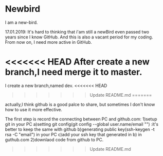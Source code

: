 # Newbird
I am a new-bird.

17.01.2019:
It's hard to thinking that i'am still a newBird even passed two years since I know GitHub.
And this is also a vacant period for my coding.
From now on, I need more active in GitHub.

<<<<<<< HEAD
After create a new branch,I need merge it to master.
=======
I create a new branch,named dev.
<<<<<<< HEAD
>>>>>>> Update README.md
=======

actually,I think github is a good palce to share, but sometimes I don't know how to use it more effective.

The first step is record the connecting between PC and github.com:
1)setup git in your PC 
    a)setting git config(git config --global user.name/email "") :it's better to keep the same with github
    b)generating public key(ssh-keygen -t rsa -C "email") in your PC
    c)add your ssh key that generated in b) in guthub.com
2)downlaod code from github to PC.




>>>>>>> Update README.md
